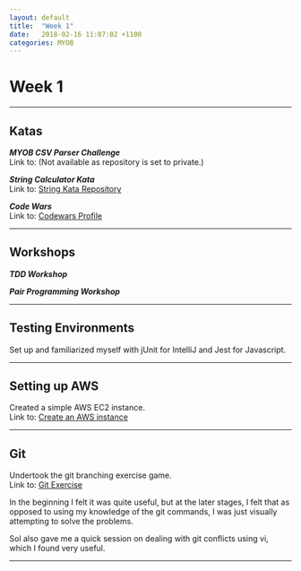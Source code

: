 ```yaml
---
layout: default
title:  "Week 1"
date:   2018-02-16 11:07:02 +1100
categories: MYOB
---
```


# [](#header-1)Week 1

* * *

## [](#header-2) Katas
***MYOB CSV Parser Challenge***   
Link to: (Not available as repository is set to private.)

***String Calculator Kata***  
Link to: [String Kata Repository](https://github.com/AkiraJ48/String-Kata-Challenge)

***Code Wars***  
Link to: [Codewars Profile](https://www.codewars.com/users/AkiraJ48)

* * *

## [](#header-2) Workshops
***TDD Workshop***

***Pair Programming Workshop***

* * *

## [](#header-2) Testing Environments
Set up and familiarized myself with jUnit for IntelliJ and Jest for Javascript.

* * *

## [](#header-2) Setting up AWS
Created a simple AWS EC2 instance.  
Link to: [Create an AWS instance](https://aws.amazon.com/getting-started/tutorials/launch-a-virtual-machine/)

* * *

## [](#header-2) Git
Undertook the git branching exercise game.  
Link to: [Git Exercise](http://pcottle.github.io/learnGitBranching/)  

In the beginning I felt it was quite useful, but at the later stages,
I felt that as opposed to using my knowledge of the git commands, I was just visually attempting to solve the problems.

Sol also gave me a quick session on dealing with git conflicts using vi, which I found very useful.

* * *
